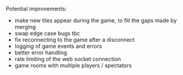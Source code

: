 Potential improvements:

- make new tiles appear during the game, to fill the gaps made by merging
- swap edge case bugs tbc
- fix reconnecting to the game after a disconnect
- logging of game events and errors
- better error handling
- rate limiting of the web socket connection
- game rooms with multiple players / spectators
